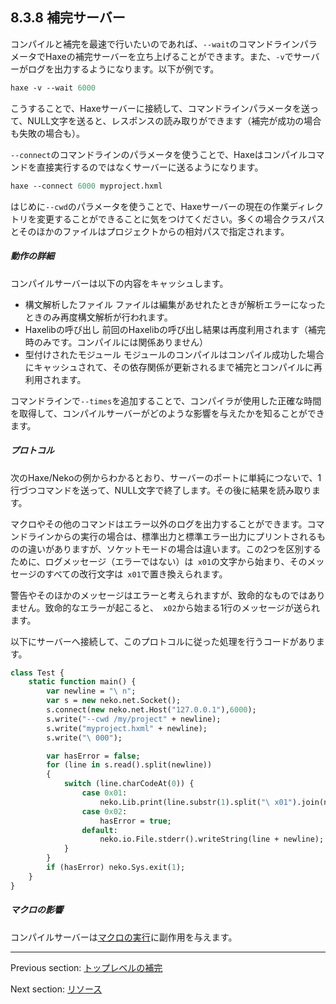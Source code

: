 ## 8.3.8 補完サーバー

コンパイルと補完を最速で行いたいのであれば、`--wait`のコマンドラインパラメータでHaxeの補完サーバーを立ち上げることができます。また、`-v`でサーバーがログを出力するようになります。以下が例です。

```haxe
haxe -v --wait 6000
```

こうすることで、Haxeサーバーに接続して、コマンドラインパラメータを送って、NULL文字を送ると、レスポンスの読み取りができます（補完が成功の場合も失敗の場合も）。

`--connect`のコマンドラインのパラメータを使うことで、Haxeはコンパイルコマンドを直接実行するのではなくサーバーに送るようになります。

```haxe
haxe --connect 6000 myproject.hxml
```

はじめに`--cwd`のパラメータを使うことで、Haxeサーバーの現在の作業ディレクトリを変更することができることに気をつけてください。多くの場合クラスパスとそのほかのファイルはプロジェクトからの相対パスで指定されます。

##### 動作の詳細

コンパイルサーバーは以下の内容をキャッシュします。

* 構文解析したファイル ファイルは編集があせれたときが解析エラーになったときのみ再度構文解析が行われます。
* Haxelibの呼び出し 前回のHaxelibの呼び出し結果は再度利用されます（補完時のみです。コンパイルには関係ありません）
* 型付けされたモジュール モジュールのコンパイルはコンパイル成功した場合にキャッシュされて、その依存関係が更新されるまで補完とコンパイルに再利用されます。

コマンドラインで`--times`を追加することで、コンパイラが使用した正確な時間を取得して、コンパイルサーバーがどのような影響を与えたかを知ることができます。

##### プロトコル
次のHaxe/Nekoの例からわかるとおり、サーバーのポートに単純につないで、1行づつコマンドを送って、NULL文字で終了します。その後に結果を読み取ります。

マクロやその他のコマンドはエラー以外のログを出力することができます。コマンドラインからの実行の場合は、標準出力と標準エラー出力にプリントされるものの違いがありますが、ソケットモードの場合は違います。この2つを区別するために、ログメッセージ（エラーではない）は`
x01`の文字から始まり、そのメッセージのすべての改行文字は`
x01`で置き換えられます。

警告やそのほかのメッセージはエラーと考えられますが、致命的なものではありません。致命的なエラーが起こると、`
x02`から始まる1行のメッセージが送られます。

以下にサーバーへ接続して、このプロトコルに従った処理を行うコードがあります。

```haxe
class Test {
    static function main() {
		var newline = "\ n";
        var s = new neko.net.Socket();
        s.connect(new neko.net.Host("127.0.0.1"),6000);
        s.write("--cwd /my/project" + newline);
        s.write("myproject.hxml" + newline);
        s.write("\ 000");

        var hasError = false;
        for (line in s.read().split(newline))
		{
            switch (line.charCodeAt(0)) {
				case 0x01: 
					neko.Lib.print(line.substr(1).split("\ x01").join(newline));
				case 0x02: 
					hasError = true;
				default: 
					neko.io.File.stderr().writeString(line + newline);
            }
		}
        if (hasError) neko.Sys.exit(1);
    }
}
```

##### マクロの影響

コンパイルサーバーは[マクロの実行](macro.md)に副作用を与えます。

---

Previous section: [トップレベルの補完](cr-completion-top-level.md)

Next section: [リソース](cr-resources.md)